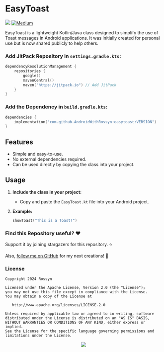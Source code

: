 # EasyToast

[![](https://jitpack.io/v/AndroidWithRossyn/easytoast.svg)](https://jitpack.io/#AndroidWithRossyn/easytoast)
[![Medium](https://img.shields.io/badge/Medium-12100E?logo=medium&logoColor=white)](https://rohitrajkhorwal.medium.com/android-toast-utilities-a-better-way-to-handle-toast-messages-rohitrajkhorwal-e16f555238ac)


EasyToast is a lightweight Kotlin/Java class designed to simplify the use of Toast messages in
Android applications. It was initially created for personal use but is now shared publicly to help
others.

###  Add JitPack Repository in `settings.gradle.kts`:
```kotlin
dependencyResolutionManagement {
    repositories {
        google()
        mavenCentral()
        maven("https://jitpack.io") // Add JitPack
    }
}
```

###  Add the Dependency in `build.gradle.kts`:
```kotlin
dependencies {
    implementation("com.github.AndroidWithRossyn:easytoast:VERSION")
}
```

## Features

- Simple and easy-to-use.
- No external dependencies required.
- Can be used directly by copying the class into your project.

## Usage

1. **Include the class in your project:**
   - Copy and paste the `EasyToast.kt` file into your Android project.

2. **Example:**
   ```kotlin
   showToast("This is a Toast!")
   ```

### Find this Repository useful? ❤️

Support it by joining stargazers for this repository. ⭐

Also, [follow me on GitHub](https://github.com/AndroidWithRossyn/) for my next creations! 🤩

### License

```
Copyright 2024 Rossyn

Licensed under the Apache License, Version 2.0 (the "License");
you may not use this file except in compliance with the License.
You may obtain a copy of the License at

   http://www.apache.org/licenses/LICENSE-2.0

Unless required by applicable law or agreed to in writing, software
distributed under the License is distributed on an "AS IS" BASIS,
WITHOUT WARRANTIES OR CONDITIONS OF ANY KIND, either express or implied.
See the License for the specific language governing permissions and
limitations under the License.
```

<p align="center">
  <img src="https://capsule-render.vercel.app/api?type=waving&color=gradient&height=60&section=footer"/>
</p>

